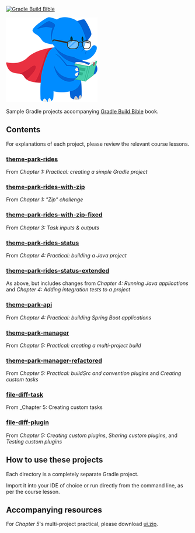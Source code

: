 [![Gradle Build Bible](https://github.com/tkgregory/gradle-build-bible/actions/workflows/gradle.yml/badge.svg)](https://github.com/tkgregory/gradle-build-bible/actions/workflows/gradle.yml)

[![Gradle Build Bible](gradle-build-bible.png)](https://gradlehero.com/gradle-build-bible)

Sample Gradle projects accompanying [Gradle Build Bible](https://gradlehero.com/gradle-build-bible) book.

## Contents

For explanations of each project, please review the relevant course lessons.

### [theme-park-rides](theme-park-rides)
From _Chapter 1: Practical: creating a simple Gradle project_
### [theme-park-rides-with-zip](theme-park-rides-with-zip)
From _Chapter 1: "Zip" challenge_
### [theme-park-rides-with-zip-fixed](theme-park-rides-with-zip-fixed)
From _Chapter 3: Task inputs & outputs_
### [theme-park-rides-status](theme-park-rides-status)
From _Chapter 4: Practical: building a Java project_
### [theme-park-rides-status-extended](theme-park-rides-status-extended)
As above, but includes changes from _Chapter 4: Running Java applications_ and _Chapter 4: Adding integration tests to a project_
### [theme-park-api](theme-park-api)
From _Chapter 4: Practical: building Spring Boot applications_
### [theme-park-manager](theme-park-manager)
From _Chapter 5: Practical: creating a multi-project build_
### [theme-park-manager-refactored](theme-park-manager-refactored)
From _Chapter 5: Practical: buildSrc and convention plugins_ and _Creating custom tasks_
### [file-diff-task](file-diff-task)
From _Chapter 5: Creating custom tasks
### [file-diff-plugin](file-diff-plugin)
From _Chapter 5: Creating custom plugins_, _Sharing custom plugins_, and _Testing custom plugins_

## How to use these projects

Each directory is a completely separate Gradle project. 

Import it into your IDE of choice or run directly from the command line, as per the course lesson. 

## Accompanying resources

For _Chapter 5_'s multi-project practical, please download [ui.zip](https://gradle-build-bible.s3.eu-west-1.amazonaws.com/ui.zip).